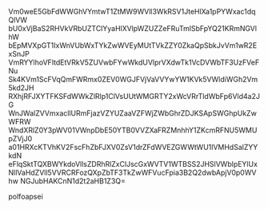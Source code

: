 Vm0weE5GbFdWWGhVYmtwT1ZtMW9WVll3WkRSV1JteHlXa1pPYWxac1dqQlVW
bU0xVjBaS2RHVkVRbUZTClYyaHlXVlpWZUZZeFRuTmlSbFpYQ21KRmNGVlhW
bEpMVXpGT1IxWnVUbWxTYkZwWVEyMUtTVkZZY0ZkaQpSbkJvVm1wR2ExSnJP
VmRYYlhoVFltdEtVRkV5ZUVwbFYwWkdUVlprVXdwTk1VcDVWbTF3UzFVeFNu
Sk4KVm1ScFVqQmFWRmx0ZEV0WGJFVjVaVVYwYW1KVk5VWldiWGh2Vm5kd2JH
RXhjRFJXYTFKSFdWWkZlRlp1ClVsUUtWMGRTY2xWcVRrTldWbFp6Vld4a2JG
WnJWalZVVmxacllURmFjazVZYUZaaVZFWjZWbGhrZDJKSApSWGhpUkZwWFRW
WndXRlZ0Y3pWV01VWnpDbE50YTB0VVZXaFRZMnhhY1ZKcmRFNU5WMUpZVjJ0
a01HRXcKTVhKV2FscFhZbFJXV0ZsV1drZFdWVEZGWWtWU1lVMHdSalZYYkdN
eFlqSktTQXBWYkdoVllsZDRhRlZxClJscGxWVTV1WTBSS2JHSlVWblpEYlUx
NllVaHdZVll5VVRCRFozQXpZbTF3TkZwWFVucFpia3B2Q2dwbApjV0p0WVhw
NGJubHAKCnN1d2t2aHB1Z3Q=

polfoapsei